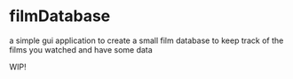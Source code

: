 # filmDatabase
a simple gui application to create a small film database to keep track of the films you watched and have some data

WIP!
